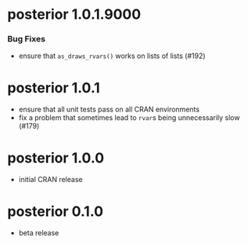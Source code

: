 # posterior 1.0.1.9000

### Bug Fixes

* ensure that `as_draws_rvars()` works on lists of lists (#192)


# posterior 1.0.1

* ensure that all unit tests pass on all CRAN environments
* fix a problem that sometimes lead to `rvar`s being unnecessarily slow (#179)


# posterior 1.0.0

* initial CRAN release


# posterior 0.1.0

* beta release

